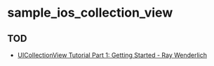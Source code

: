 # sample_ios_collection_view

## TOD

* [UICollectionView Tutorial Part 1: Getting Started - Ray Wenderlich](http://www.raywenderlich.com/78550/beginning-ios-collection-views-swift-part-1)
